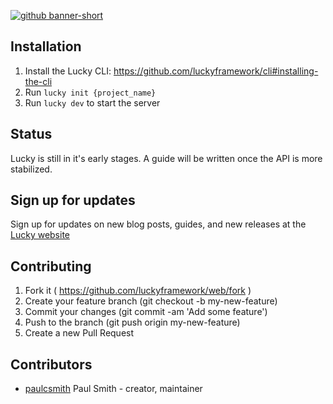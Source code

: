 [![github banner-short](https://user-images.githubusercontent.com/22394/26989908-dd99cc2c-4d22-11e7-9576-c6aeada2bd63.png)](http://luckyframework.org)

## Installation

1. Install the Lucky CLI: https://github.com/luckyframework/cli#installing-the-cli
1. Run `lucky init {project_name}`
1. Run `lucky dev` to start the server

## Status

Lucky is still in it's early stages. A guide will be written once the API is more stabilized.

## Sign up for updates

Sign up for updates on new blog posts, guides, and new releases at the [Lucky website](http://luckyframework.org)

## Contributing

1. Fork it ( https://github.com/luckyframework/web/fork )
2. Create your feature branch (git checkout -b my-new-feature)
3. Commit your changes (git commit -am 'Add some feature')
4. Push to the branch (git push origin my-new-feature)
5. Create a new Pull Request

## Contributors

- [paulcsmith](https://github.com/paulcsmith) Paul Smith - creator, maintainer
